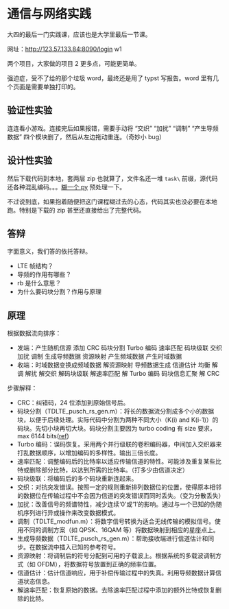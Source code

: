 # 通信与网络实践

大四的最后一门实践课，应该也是大学里最后一节课。

网址：<http://123.57.133.84:8090/login> w1

两个项目，大家做的项目 2 更多点，可能更简单。

强迫症，受不了给的那个垃圾 word，最终还是用了 typst 写报告。word 里有几个页面是需要单独打印的。

## 验证性实验

连连看小游戏。连接完后如果报错，需要手动将 “交织” “加扰” “调制” “产生导频数据” 四个模块删了，然后从左边拖动重连。（奇妙小 bug）

## 设计性实验

然后下载代码到本地，套两层 zip 也就算了，文件名还一堆 `task\` 前缀，源代码还各种混乱编码。。。[糊一个 py](./preprocess.py) 预处理一下。

不过说到底，如果抱着随便把这门课程糊过去的心态，代码其实也没必要在本地跑。特别是下载的 zip 甚至还直接给出了完整代码。

## 答辩

字面意义，我们答的依托答辩。

- LTE 帧结构？
- 导频的作用有哪些？
- rb 是什么意思？
- 为什么要码块分割？作用与原理

## 原理

根据数据流向排序：

- 发端：产生随机信源 添加 CRC 码块分割 Turbo 编码 速率匹配 码块级联 交织 加扰 调制 生成导频数据 资源映射 产生频域数据 产生时域数据
- 收端：时域数据变换成频域数据 解资源映射 导频数据生成 信道估计 均衡 解调 解扰 解交织 解码块级联 解速率匹配 解 Turbo 编码 码块信息汇聚 解 CRC

步骤解释：

- CRC：纠错码，24 位添加到原始信号后。
- 码块分割（TDLTE_pusch_rs_gen.m）：将长的数据流分割成多个小的数据块，以便于后续处理。实际代码中分割为两种不同大小（K(i) and K(i-1)）的码块。先切小块再切大块。码块分割主要因为 turbo coding 有 size 要求，max 6144 bits([ref](http://ee.mweda.com/rd/165953.html))
- Turbo 编码：误码恢复。采用两个并行级联的卷积编码器，中间加入交织器来打乱数据顺序，以增加编码的多样性。输出三倍长度。
- 速率匹配：调整编码后的比特率以适应传输信道的特性。可能涉及重复某些比特或删除部分比特，以达到所需的比特率。（打多少由信道决定）
- 码块级联：将编码后的多个码块重新连起来。
- 交织：对抗突发错误。按照一定的规则重新排列数据位的位置，使得原本相邻的数据位在传输过程中不会因为信道的突发错误而同时丢失。（变为分散丢失）
- 加扰：改善信号的频谱特性，减少连续‘0’或‘1’的影响。通过与一个已知的伪随机序列进行异或操作来改变数据模式。
- 调制（TDLTE_modfun.m）：将数字信号转换为适合无线传输的模拟信号。使用不同的调制方案（如 QPSK、16QAM 等）将数据映射到相应的星座点上。
- 生成导频数据（TDLTE_pusch_rs_gen.m）：帮助接收端进行信道估计和同步。在数据流中插入已知的参考符号。
- 资源映射：将调制后的符号分配到可用的子载波上。根据系统的多载波调制方式（如 OFDM），将数据符号放置到正确的频率位置。
- 信道估计：估计信道响应，用于补偿传输过程中的失真。利用导频数据计算信道状态信息。
- 解速率匹配：恢复原始的数据。去除速率匹配过程中添加的额外比特或恢复删除的比特。
